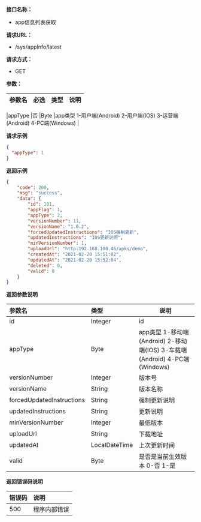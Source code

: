 
**接口名称：**

-  app信息列表获取

**请求URL：**

- /sys/appInfo/latest

**请求方式：**
- GET

**参数：**

|参数名|必选|类型|说明|
|:----    |:---|:----- |-----   |

|appType   |否  |Byte |app类型 1-用户端(Android) 2-用户端(IOS) 3-运营端(Android) 4-PC端(Windows)  |

**请求示例**
```json
{
  "appType": 1
}
```

 **返回示例**
```json
{
    "code": 200,
    "msg": "success",
    "data": {
        "id": 101,
        "appFlag": 1,
        "appType": 2,
        "versionNumber": 11,
        "versionName": "1.0.2",
        "forcedUpdatedInstructions": "IOS强制更新",
        "updatedInstructions": "IOS更新说明",
        "minVersionNumber": 1,
        "uploadUrl": "http:192.168.100.46/apks/demo",
        "createdAt": "2021-02-20 15:51:02",
        "updatedAt": "2021-02-20 15:52:04",
        "deleted": 0,
        "valid": 0
    }
}
```
 **返回参数说明**

|参数名|类型|说明|
|:-----  |:-----|----- |
|id  |Integer|id |
|appType  |Byte|app类型 1-移动端(Android) 2-移动端(IOS) 3-车载端(Android) 4-PC端(Windows)  |
|versionNumber  |Integer|版本号 |
|versionName  |String|版本名称 |
|forcedUpdatedInstructions  |String|强制更新说明 |
|updatedInstructions  |String|更新说明 |
|minVersionNumber  |Integer |最低版本 |
|uploadUrl  |String |下载地址 |
|updatedAt  |LocalDateTime |上次更新时间 |
|valid  |Byte |是否是当前生效版本 0-否 1-是 |


 **返回错误码说明**
 
|错误码     |说明|
|:-----  |:----- |
|500  |程序内部错误 |

